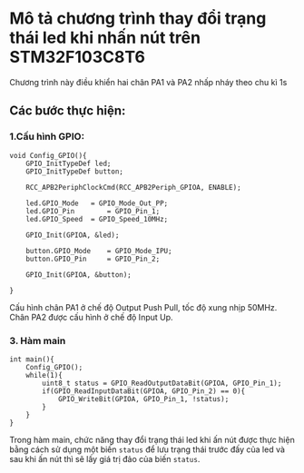 # Mô tả chương trình thay đổi trạng thái led khi nhấn nút trên STM32F103C8T6
Chương trình này điều khiển hai chân PA1 và PA2 nhấp nháy theo chu kì 1s

## Các bước thực hiện: 

### 1.Cấu hình GPIO:
```
void Config_GPIO(){
	GPIO_InitTypeDef led;
	GPIO_InitTypeDef button;
	
	RCC_APB2PeriphClockCmd(RCC_APB2Periph_GPIOA, ENABLE);
	
	led.GPIO_Mode 	= GPIO_Mode_Out_PP;
	led.GPIO_Pin 		= GPIO_Pin_1;
	led.GPIO_Speed	= GPIO_Speed_10MHz;
	
	GPIO_Init(GPIOA, &led);
	
	button.GPIO_Mode	= GPIO_Mode_IPU;
	button.GPIO_Pin		= GPIO_Pin_2;
	
	GPIO_Init(GPIOA, &button);
	
}
```
Cấu hình chân PA1 ở chế độ Output Push Pull, tốc độ xung nhịp 50MHz. Chân PA2 được cấu hình ở chế độ Input Up.

### 3. Hàm main
```
int main(){
	Config_GPIO();
	while(1){
		uint8_t status = GPIO_ReadOutputDataBit(GPIOA, GPIO_Pin_1);
		if(GPIO_ReadInputDataBit(GPIOA, GPIO_Pin_2) == 0){
			GPIO_WriteBit(GPIOA, GPIO_Pin_1, !status);
		}
	}
}
```
Trong hàm main, chức năng thay đổi trạng thái led khi ấn nút được thực hiện bằng cách sử dụng một biến ` status ` để lưu trạng thái trước đấy của led và sau khi ấn nút thì sẽ lấy giá trị đảo của biến ` status `.

